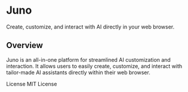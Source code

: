 # Juno

Create, customize, and interact with AI directly in your web browser.

## Overview

Juno is an all-in-one platform for streamlined AI customization and interaction. It allows users to easily create, customize, and interact with tailor-made AI assistants directly within their web browser.

License
MIT License


